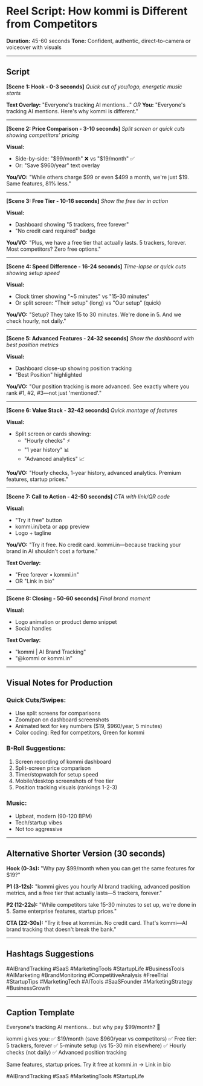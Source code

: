 # Reel Script: How kommi is Different from Competitors

**Duration:** 45-60 seconds
**Tone:** Confident, authentic, direct-to-camera or voiceover with visuals

---

## Script

**[Scene 1: Hook - 0-3 seconds]**
*Quick cut of you/logo, energetic music starts*

**Text Overlay:** "Everyone's tracking AI mentions..."
*OR*
**You:** "Everyone's tracking AI mentions. Here's why kommi is different."

---

**[Scene 2: Price Comparison - 3-10 seconds]**
*Split screen or quick cuts showing competitors' pricing*

**Visual:** 
- Side-by-side: "$99/month" ❌ vs "$19/month" ✅
- Or: "Save $960/year" text overlay

**You/VO:** 
"While others charge $99 or even $499 a month, we're just $19. Same features, 81% less."

---

**[Scene 3: Free Tier - 10-16 seconds]**
*Show the free tier in action*

**Visual:**
- Dashboard showing "5 trackers, free forever"
- "No credit card required" badge

**You/VO:**
"Plus, we have a free tier that actually lasts. 5 trackers, forever. Most competitors? Zero free options."

---

**[Scene 4: Speed Difference - 16-24 seconds]**
*Time-lapse or quick cuts showing setup speed*

**Visual:**
- Clock timer showing "~5 minutes" vs "15-30 minutes"
- Or split screen: "Their setup" (long) vs "Our setup" (quick)

**You/VO:**
"Setup? They take 15 to 30 minutes. We're done in 5. And we check hourly, not daily."

---

**[Scene 5: Advanced Features - 24-32 seconds]**
*Show the dashboard with best position metrics*

**Visual:**
- Dashboard close-up showing position tracking
- "Best Position" highlighted

**You/VO:**
"Our position tracking is more advanced. See exactly where you rank #1, #2, #3—not just 'mentioned'."

---

**[Scene 6: Value Stack - 32-42 seconds]**
*Quick montage of features*

**Visual:**
- Split screen or cards showing:
  - "Hourly checks" ⚡
  - "1 year history" 📊
  - "Advanced analytics" 📈

**You/VO:**
"Hourly checks, 1-year history, advanced analytics. Premium features, startup prices."

---

**[Scene 7: Call to Action - 42-50 seconds]**
*CTA with link/QR code*

**Visual:**
- "Try it free" button
- kommi.in/beta or app preview
- Logo + tagline

**You/VO:**
"Try it free. No credit card. kommi.in—because tracking your brand in AI shouldn't cost a fortune."

**Text Overlay:** 
- "Free forever • kommi.in"
- OR "Link in bio"

---

**[Scene 8: Closing - 50-60 seconds]**
*Final brand moment*

**Visual:**
- Logo animation or product demo snippet
- Social handles

**Text Overlay:**
- "kommi | AI Brand Tracking"
- "@kommi or kommi.in"

---

## Visual Notes for Production

### Quick Cuts/Swipes:
- Use split screens for comparisons
- Zoom/pan on dashboard screenshots
- Animated text for key numbers ($19, $960/year, 5 minutes)
- Color coding: Red for competitors, Green for kommi

### B-Roll Suggestions:
1. Screen recording of kommi dashboard
2. Split-screen price comparison
3. Timer/stopwatch for setup speed
4. Mobile/desktop screenshots of free tier
5. Position tracking visuals (rankings 1-2-3)

### Music:
- Upbeat, modern (90-120 BPM)
- Tech/startup vibes
- Not too aggressive

---

## Alternative Shorter Version (30 seconds)

**Hook (0-3s):** "Why pay $99/month when you can get the same features for $19?"

**P1 (3-12s):** "kommi gives you hourly AI brand tracking, advanced position metrics, and a free tier that actually lasts—5 trackers, forever."

**P2 (12-22s):** "While competitors take 15-30 minutes to set up, we're done in 5. Same enterprise features, startup prices."

**CTA (22-30s):** "Try it free at kommi.in. No credit card. That's kommi—AI brand tracking that doesn't break the bank."

---

## Hashtags Suggestions

#AIBrandTracking #SaaS #MarketingTools #StartupLife #BusinessTools #AIMarketing #BrandMonitoring #CompetitiveAnalysis #FreeTrial #StartupTips #MarketingTech #AITools #SaaSFounder #MarketingStrategy #BusinessGrowth

---

## Caption Template

Everyone's tracking AI mentions... but why pay $99/month? 🧵

kommi gives you:
✅ $19/month (save $960/year vs competitors)
✅ Free tier: 5 trackers, forever
✅ 5-minute setup (vs 15-30 min elsewhere)
✅ Hourly checks (not daily)
✅ Advanced position tracking

Same features, startup prices. Try it free at kommi.in → Link in bio

#AIBrandTracking #SaaS #MarketingTools #StartupLife



